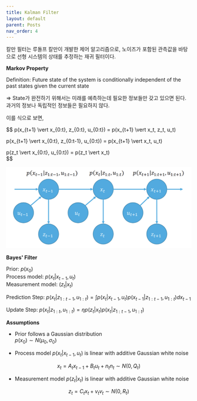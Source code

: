 ```yaml
---
title: Kalman Filter
layout: default
parent: Posts
nav_order: 4
---
```


칼만 필터는 루돌프 칼만이 개발한 제어 알고리즘으로, 노이즈가 포함된 관측값을 바탕으로 선형 시스템의 상태를 추정하는 재귀 필터이다.  


**Markov Property**  

Definition: Future state of the system is conditionally independent of the past states given the current state  

=> State가 완전하기 위해서는 미래를 예측하는데 필요한 정보들만 갖고 있으면 된다. 과거의 정보나 독립적인 정보들은 필요하지 않다. 

이를 식으로 보면,

$$
p(x_{t+1} \vert x_{0:t}, z_{0:t}, u_{0:t}) = p(x_{t+1} \vert x_t, z_t, u_t)  

p(x_{t+1} \vert x_{0:t}, z_{0:t-1}, u_{0:t}) = p(x_{t+1} \vert x_t, u_t)  

p(z_t \vert x_{0:t}, u_{0:t}) = p(z_t \vert x_t)  
$$

![Markov](../images/markov.png)


**Bayes' Filter**  

Prior: $p(x_0)$  
Process model: $p(x_t | x_{t-1}, u_t)$  
Measurement model: $(z_t | x_t)$  

Prediction Step: $p(x_t \vert z_{1:t-1}, u_{1:t}) = \int p(x_t \vert x_{t-1}, u_t) p(x_{t-1} \vert z_{1:t-1}, u_{1:t}) dx_{t-1}$  

Update Step: $p(x_t \vert z_{1:t}, u_{1:t}) = \eta p(z_t \vert x_t) p(x_t \vert z_{1:t-1}, u_{1:t})$


**Assumptions**  
- Prior follows a Gaussian distribution  
$p(x_0) \sim N(\mu _0, \sigma _0)$

- Process model $p(x_t \vert x_{t-1}, u_t)$ is linear with additive Gaussian white noise

$$
x_t = A_t x_{t-1} + B_t u_t + n_t  
n_t \sim N(0, Q_t)
$$

- Measurement model $p(z_t \vert x_t)$ is linear with additive Gaussian white noise

$$
z_t = C_t x_t + v_t  
v_t \sim N(0, R_t)
$$


